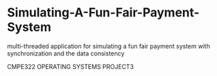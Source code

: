 # Simulating-A-Fun-Fair-Payment-System
multi-threaded application for simulating a fun fair payment system with synchronization and the data consistency

CMPE322 OPERATING SYSTEMS PROJECT3
